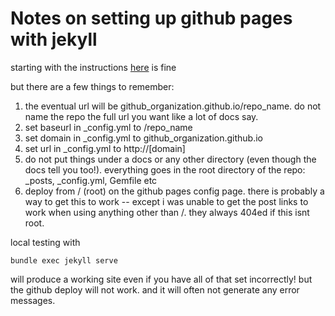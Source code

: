 # Notes on setting up github pages with jekyll

starting with the instructions [here](https://docs.github.com/en/pages/setting-up-a-github-pages-site-with-jekyll/about-github-pages-and-jekyll) is fine

but there are a few things to remember:
1. the eventual url will be github_organization.github.io/repo_name. do not name the repo the full url you want like a lot of docs say.
2. set baseurl in _config.yml to /repo_name
3. set domain in _config.yml  to github_organization.github.io
4. set url in _config.yml to http://[domain]
5. do not put things under a docs or any other directory (even though the docs tell you too!). everything goes in the root directory of the repo: _posts, _config.yml, Gemfile etc
6. deploy from / (root) on the github pages config page. there is probably a way to get this to work -- except i was unable to get the post links to work when using anything other than /. they always 404ed if this isnt root.

local testing with
```
bundle exec jekyll serve
```
will produce a working site even if you have all of that set incorrectly!
but the github deploy will not work. and it will often not generate any error messages.